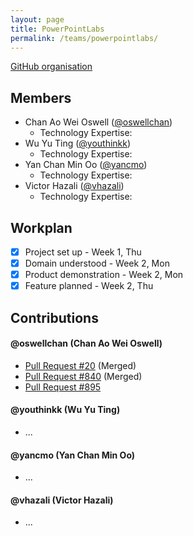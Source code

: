 ```yaml
---
layout: page
title: PowerPointLabs
permalink: /teams/powerpointlabs/
---
```

[GitHub organisation](https://github.com/nus-fboa2016-PL)
 
## Members
 - Chan Ao Wei Oswell ([@oswellchan](https://oswellchan.wordpress.com/))
   - Technology Expertise:
 - Wu Yu Ting ([@youthinkk](http://blog.nus.edu.sg/cs3281youthinkk/))
   - Technology Expertise:
 - Yan Chan Min Oo ([@yancmo](https://yancmo.wordpress.com/))
   - Technology Expertise:
 - Victor Hazali ([@vhazali]())
   - Technology Expertise:

## Workplan

* [X] Project set up - Week 1, Thu
* [X] Domain understood - Week 2, Mon
* [X] Product demonstration - Week 2, Mon
* [X] Feature planned - Week 2, Thu

## Contributions
 
#### @oswellchan (Chan Ao Wei Oswell)
* [Pull Request #20](https://github.com/PowerPointLabs/PowerPointLabs-Website/pull/20) (Merged)
* [Pull Request #840](https://github.com/PowerPointLabs/PowerPointLabs/pull/893) (Merged) 
* [Pull Request #895](https://github.com/PowerPointLabs/PowerPointLabs/pull/895)

#### @youthinkk (Wu Yu Ting)
* ...

#### @yancmo (Yan Chan Min Oo)
* ...

#### @vhazali (Victor Hazali)
* ...
